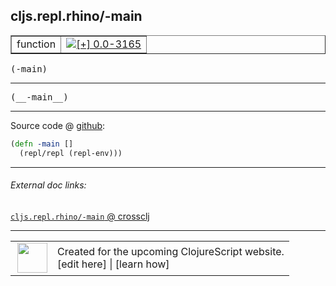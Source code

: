## cljs.repl.rhino/-main



 <table border="1">
<tr>
<td>function</td>
<td><a href="https://github.com/cljsinfo/cljs-api-docs/tree/0.0-3165"><img valign="middle" alt="[+] 0.0-3165" title="Added in 0.0-3165" src="https://img.shields.io/badge/+-0.0--3165-lightgrey.svg"></a> </td>
</tr>
</table>

<samp>(-main)</samp><br>

---

 <samp>
(__-main__)<br>
</samp>

---







Source code @ [github]():

```clj
(defn -main []
  (repl/repl (repl-env)))
```

<!--
Repo - tag - source tree - lines:

 <pre>

</pre>

-->

---



###### External doc links:

[`cljs.repl.rhino/-main` @ crossclj](http://crossclj.info/fun/cljs.repl.rhino/-main.html)<br>

---

 <table>
<tr><td>
<img valign="middle" align="right" width="48px" src="http://i.imgur.com/Hi20huC.png">
</td><td>
Created for the upcoming ClojureScript website.<br>
[edit here] | [learn how]
</td></tr></table>

[edit here]:https://github.com/cljsinfo/cljs-api-docs/blob/master/cljsdoc/cljs.repl.rhino/-main.cljsdoc
[learn how]:https://github.com/cljsinfo/cljs-api-docs/wiki/cljsdoc-files

<!--

This information was too distracting to show to readers, but I'll leave it
commented here since it is helpful to:

- pretty-print the data used to generate this document
- and show how to retrieve that data



The API data for this symbol:

```clj
{:ns "cljs.repl.rhino",
 :name "-main",
 :signature ["[]"],
 :name-encode "-main",
 :history [["+" "0.0-3165"]],
 :type "function",
 :full-name-encode "cljs.repl.rhino/-main",
 :source {:code "(defn -main []\n  (repl/repl (repl-env)))",
          :title "Source code",
          :repo "clojurescript",
          :tag "r1.9.36",
          :filename "src/main/clojure/cljs/repl/rhino.clj",
          :lines [218 219],
          :url "https://github.com/clojure/clojurescript/blob/r1.9.36/src/main/clojure/cljs/repl/rhino.clj#L218-L219"},
 :usage ["(-main)"],
 :full-name "cljs.repl.rhino/-main",
 :cljsdoc-url "https://github.com/cljsinfo/cljs-api-docs/blob/master/cljsdoc/cljs.repl.rhino/-main.cljsdoc"}

```

Retrieve the API data for this symbol:

```clj
;; from Clojure REPL
(require '[clojure.edn :as edn])
(-> (slurp "https://raw.githubusercontent.com/cljsinfo/cljs-api-docs/catalog/cljs-api.edn")
    (edn/read-string)
    (get-in [:symbols "cljs.repl.rhino/-main"]))
```

-->
